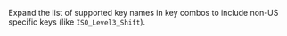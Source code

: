 Expand the list of supported key names in key combos to include non-US specific keys (like `ISO_Level3_Shift`).
